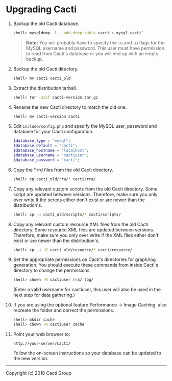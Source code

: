 # Upgrading Cacti

1. Backup the old Cacti database.

   ```sh
   shell> mysqldump -l --add-drop-table cacti > mysql.cacti`
   ```

   > **Note:** You will probably have to specify the -u and -p flags for the
   > MySQL username and password. This user must have permission to read from
   > Cacti's database or you will end up with an empty backup.

2. Backup the old Cacti directory.

   ```sh
   shell> mv cacti cacti_old
   ```

3. Extract the distribution tarball.

   ```sh
   shell> tar -xzvf cacti-version.tar.gz
   ```

4. Rename the new Cacti directory to match the old one.

   ```sh
   shell> mv cacti-version cacti
   ```

5. Edit `include/config.php` and specify the MySQL user, password and database
   for your Cacti configuration.

   ```php
   $database_type = "mysql";
   $database_default = "cacti";
   $database_hostname = "localhost";
   $database_username = "cactiuser";
   $database_password = "cacti";
   ```

6. Copy the *.rrd files from the old Cacti directory.

   ```sh
   shell> cp cacti_old/rra/* cacti/rra/
   ```

7. Copy any relevant custom scripts from the old Cacti directory. Some script
   are updated between versions. Therefore, make sure you only over write if
   the scripts either don't exist or are newer than the distribution's.

    ```sh
    shell> cp -u cacti_old/scripts/* cacti/scripts/
    ```

8. Copy any relevant custom resource XML files from the old Cacti directory.
   Some resource XML files are updated between versions. Therefore, make sure
   you only over write if the XML files either don't exist or are newer than
   the distribution's.

    ```sh
    shell> cp -u -R cacti_old/resource/* cacti/resource/
    ```

9. Set the appropriate permissions on Cacti's directories for graph/log
   generation. You should execute these commands from inside Cacti's directory
   to change the permissions.

   ```sh
   shell> chown -R cactiuser rra/ log/
   ```

   (Enter a valid username for cactiuser, this user will also be used in the
   next step for data gathering.)

10. If you are using the optional feature Performance -> Image Caching, also
    recreate the folder and correct the permissions.

    ```sh
    shell> mkdir cache
    shell> chown -R cactiuser cache
    ```

11. Point your web browser to:

    `http://your-server/cacti/`

    Follow the on-screen instructions so your database can be updated to the
    new version.

---
Copyright (c) 2018 Cacti Group

